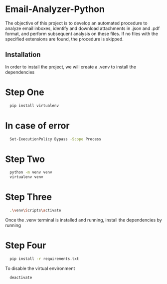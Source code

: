 # Email-Analyzer-Python
The objective of this project is to develop an automated procedure to analyze email inboxes, identify and download attachments in .json and .pdf format, and perform subsequent analysis on these files. If no files with the specified extensions are found, the procedure is skipped.

## Installation

In order to install the project, we will create a .venv to install the dependencies

# Step One
```bash
  pip install virtualenv
```
# In case of error
```bash
  Set-ExecutionPolicy Bypass -Scope Process
```
# Step Two
```bash
  python -m venv venv
  virtualenv venv
```
# Step Three
```bash
  .\venv\Scripts\activate  
```
Once the .venv terminal is installed and running, install the dependencies by running
# Step Four
```bash
  pip install -r requirements.txt
```
To disable the virtual environment
```bash
  deactivate 
```
